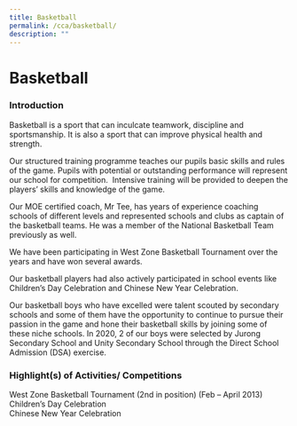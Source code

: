 ```yaml
---
title: Basketball
permalink: /cca/basketball/
description: ""
---
```

# Basketball
### Introduction

Basketball is a sport that can inculcate teamwork, discipline and sportsmanship. It is also a sport that can improve physical health and strength. 

Our structured training programme teaches our pupils basic skills and rules of the game. Pupils with potential or outstanding performance will represent our school for competition.  Intensive training will be provided to deepen the players’ skills and knowledge of the game. 

Our MOE certified coach, Mr Tee, has years of experience coaching schools of different levels and represented schools and clubs as captain of the basketball teams. He was a member of the National Basketball Team previously as well. 

We have been participating in West Zone Basketball Tournament over the years and have won several awards. 

Our basketball players had also actively participated in school events like Children’s Day Celebration and Chinese New Year Celebration.

Our basketball boys who have excelled were talent scouted by secondary schools and some of them have the opportunity to continue to pursue their passion in the game and hone their basketball skills by joining some of these niche schools. In 2020, 2 of our boys were selected by Jurong Secondary School and Unity Secondary School through the Direct School Admission (DSA) exercise.

  

### Highlight(s) of Activities/ Competitions

West Zone Basketball Tournament (2nd in position) (Feb – April 2013)  
Children’s Day Celebration  
Chinese New Year Celebration